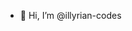 - 👋 Hi, I’m @illyrian-codes

<!---
illyrian-codes/illyrian-codes is a ✨ special ✨ repository because its `README.md` (this file) appears on your GitHub profile.
You can click the Preview link to take a look at your changes.
--->
